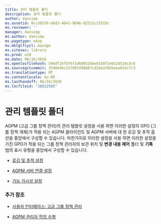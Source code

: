 ```yaml
---
title: 관리 템플릿 폴더
description: 관리 템플릿 폴더
author: dansimp
ms.assetid: 0cc5b570-b6d3-4841-9646-02521c13519c
ms.reviewer: ''
manager: dansimp
ms.author: dansimp
ms.pagetype: mdop
ms.mktglfcycl: manage
ms.sitesec: library
ms.prod: w10
ms.date: 06/16/2016
ms.openlocfilehash: 546df2bfb76f1d68052bbe9168f2e812d528c5c6
ms.sourcegitcommit: 354664bc527d93f80687cd2eba70d1eea024c7c3
ms.translationtype: MT
ms.contentlocale: ko-KR
ms.lasthandoff: 06/26/2020
ms.locfileid: "10812505"
---
```

# 관리 템플릿 폴더


AGPM (고급 그룹 정책 관리)의 관리 템플릿 설정을 사용 하면 이러한 설정의 GPO (그룹 정책 개체)가 적용 되는 AGPM 클라이언트 및 AGPM 서버에 대 한 로깅 및 추적 옵션을 중앙에서 구성할 수 있습니다. 마찬가지로 이러한 설정을 사용 하면 이러한 설정을 가진 GPO가 적용 되는 그룹 정책 관리자의 보관 위치 및 **변경 내용 제어** 폴더 및 **기록** 탭의 표시 유형을 중앙에서 구성할 수 있습니다.

-   [로깅 및 추적 설정](logging-and-tracing-settings-agpm30ops.md)

-   [AGPM 서버 연결 설정](agpm-server-connection-settings-agpm30ops.md)

-   [기능 가시성 설정](feature-visibility-settings-agpm30ops.md)

### 추가 참조

-   [사용자 인터페이스: 고급 그룹 정책 관리](user-interface-advanced-group-policy-management-agpm30ops.md)

-   [AGPM 관리자 작업 수행](performing-agpm-administrator-tasks-agpm30ops.md)

 

 





